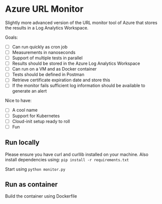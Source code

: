 # Azure URL Monitor

Slightly more advanced version of the URL monitor tool of Azure that stores the results in a Log Analytics Workspace.

Goals:
- [ ] Can run quickly as cron job
- [ ] Measurements in nanoseconds
- [ ] Support of multiple tests in parallel
- [ ] Results should be stored in the Azure Log Analytics Workspace
- [ ] Can run on a VM and as Docker container
- [ ] Tests should be defined in Postman
- [ ] Retrieve certificate expiration date and store this
- [ ] If the monitor fails sufficient log information should be available to generate an alert

Nice to have:
- [ ] A cool name
- [ ] Support for Kubernetes
- [ ] Cloud-init setup ready to roll
- [ ] Fun

## Run locally

Please ensure you have curl and curllib installed on your machine.
Also install dependencies using: `pip install -r requirements.txt`

Start using `python monitor.py`

## Run as container

Build the container using Dockerfile

